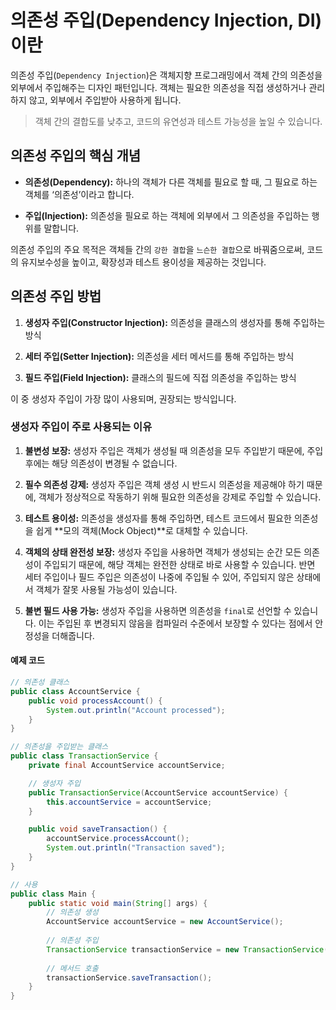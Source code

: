 # 의존성 주입(Dependency Injection, DI)이란

의존성 주입(`Dependency Injection`)은 객체지향 프로그래밍에서 객체 간의 의존성을 외부에서 주입해주는 디자인 패턴입니다. 객체는 필요한 의존성을 직접 생성하거나 관리하지 않고, 외부에서 주입받아 사용하게 됩니다.

> 객체 간의 결합도를 낮추고, 코드의 유연성과 테스트 가능성을 높일 수 있습니다.

## 의존성 주입의 핵심 개념

- **의존성(Dependency):** 하나의 객체가 다른 객체를 필요로 할 때, 그 필요로 하는 객체를 ‘의존성’이라고 합니다.

- **주입(Injection):** 의존성을 필요로 하는 객체에 외부에서 그 의존성을 주입하는 행위를 말합니다.

의존성 주입의 주요 목적은 객체들 간의 `강한 결합`을 `느슨한 결합`으로 바꿔줌으로써, 코드의 유지보수성을 높이고, 확장성과 테스트 용이성을 제공하는 것입니다.

## 의존성 주입 방법

1. **생성자 주입(Constructor Injection):** 의존성을 클래스의 생성자를 통해 주입하는 방식

2. **세터 주입(Setter Injection):** 의존성을 세터 메서드를 통해 주입하는 방식

3. **필드 주입(Field Injection):** 클래스의 필드에 직접 의존성을 주입하는 방식

이 중 생성자 주입이 가장 많이 사용되며, 권장되는 방식입니다.

### 생성자 주입이 주로 사용되는 이유

1. **불변성 보장:** 생성자 주입은 객체가 생성될 때 의존성을 모두 주입받기 때문에, 주입 후에는 해당 의존성이 변경될 수 없습니다.

2. **필수 의존성 강제:** 생성자 주입은 객체 생성 시 반드시 의존성을 제공해야 하기 때문에, 객체가 정상적으로 작동하기 위해 필요한 의존성을 강제로 주입할 수 있습니다.

3. **테스트 용이성:** 의존성을 생성자를 통해 주입하면, 테스트 코드에서 필요한 의존성을 쉽게 **모의 객체(Mock Object)**로 대체할 수 있습니다.

4. **객체의 상태 완전성 보장:** 생성자 주입을 사용하면 객체가 생성되는 순간 모든 의존성이 주입되기 때문에, 해당 객체는 완전한 상태로 바로 사용할 수 있습니다. 반면 세터 주입이나 필드 주입은 의존성이 나중에 주입될 수 있어, 주입되지 않은 상태에서 객체가 잘못 사용될 가능성이 있습니다.

5. **불변 필드 사용 가능:** 생성자 주입을 사용하면 의존성을 `final`로 선언할 수 있습니다. 이는 주입된 후 변경되지 않음을 컴파일러 수준에서 보장할 수 있다는 점에서 안정성을 더해줍니다.

#### 예제 코드

```java
// 의존성 클래스
public class AccountService {
    public void processAccount() {
        System.out.println("Account processed");
    }
}

// 의존성을 주입받는 클래스
public class TransactionService {
    private final AccountService accountService;

    // 생성자 주입
    public TransactionService(AccountService accountService) {
        this.accountService = accountService;
    }

    public void saveTransaction() {
        accountService.processAccount();
        System.out.println("Transaction saved");
    }
}

// 사용
public class Main {
    public static void main(String[] args) {
        // 의존성 생성
        AccountService accountService = new AccountService();
        
        // 의존성 주입
        TransactionService transactionService = new TransactionService(accountService);
        
        // 메서드 호출
        transactionService.saveTransaction();
    }
}
```
